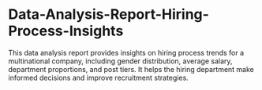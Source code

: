 # Data-Analysis-Report-Hiring-Process-Insights
This data analysis report provides insights on hiring process trends for a multinational company, including gender distribution, average salary, department proportions, and post tiers. It helps the hiring department make informed decisions and improve recruitment strategies.

